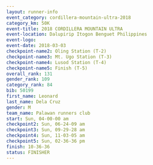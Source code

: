 ```yaml
---
layout: runner-info 
event_category: cordillera-mountain-ultra-2018 
category_km: 50K 
event-title: 2018 CORDILLERA MOUNTAIN ULTRA 
event-location: Dalupirip Itogon Benguet Philippines 
event-logo: 
event-date: 2018-03-03 
checkpoint-name2: Oling Station (T-2) 
checkpoint-name3: Mt. Ugo Station (T-3) 
checkpoint-name4: Lusod Station (T-4) 
checkpoint-name5: Finish (T-5) 
overall_rank: 131
gender_rank: 109
category_rank: 84
bib: 50199
first_name: Leonard
last_name: Dela Cruz
gender: M
team_name: Palawan runners club
start: Sun, 04-00-00 am
checkpoint2: Sun, 06-24-09 am
checkpoint3: Sun, 09-29-28 am
checkpoint4: Sun, 11-03-05 am
checkpoint5: Sun, 02-36-36 pm
finish: 10-36-36
status: FINISHER
---
```

